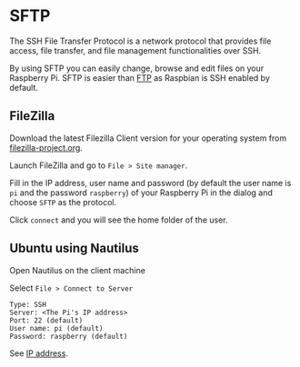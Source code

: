 # SFTP

The SSH File Transfer Protocol is a network protocol that provides file access, file transfer, and file management functionalities over SSH.

By using SFTP you can easily change, browse and edit files on your Raspberry Pi. SFTP is easier than [FTP](../ftp.md) as Raspbian is SSH enabled by default.

## FileZilla

Download the latest Filezilla Client version for your operating system from [filezilla-project.org](https://filezilla-project.org/).

Launch FileZilla and go to `File > Site manager`.

Fill in the IP address, user name and password (by default the user name is `pi` and the password `raspberry`) of your Raspberry Pi in the dialog and choose `SFTP` as the protocol.

Click `connect` and you will see the home folder of the user.

## Ubuntu using Nautilus

Open Nautilus on the client machine

Select `File > Connect to Server`

```
Type: SSH
Server: <The Pi's IP address>
Port: 22 (default)
User name: pi (default)
Password: raspberry (default)
```

See [IP address](../../troubleshooting/hardware/networking/ip-address.md).
